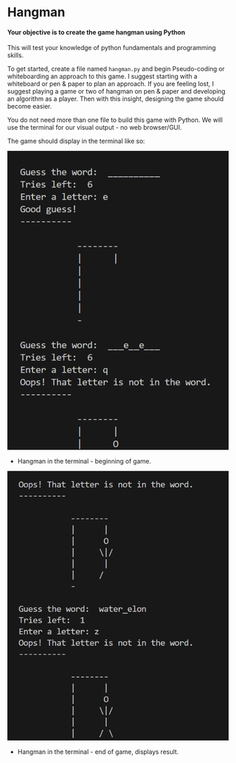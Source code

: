 # Hangman

#### Your objective is to create the game hangman using Python
This will test your knowledge of python fundamentals and programming skills.

To get started, create a file named `hangman.py` and begin Pseudo-coding or whiteboarding an approach to this game. I suggest starting with a whiteboard or pen & paper to plan an approach. If you are feeling lost, I suggest playing a game or two of hangman on pen & paper and developing an algorithm as a player. Then with this insight, designing the game should become easier.

You do not need more than one file to build this game with Python. We will use the terminal for our visual output - no web browser/GUI.

The game should display in the terminal like so:

![Hangman in the terminal pt. 1](/hangman_terminal_1.png)

- Hangman in the terminal - beginning of game.

![Hangman in the terminal pt. 2](/hangman_terminal_2.png)

- Hangman in the terminal - end of game, displays result.